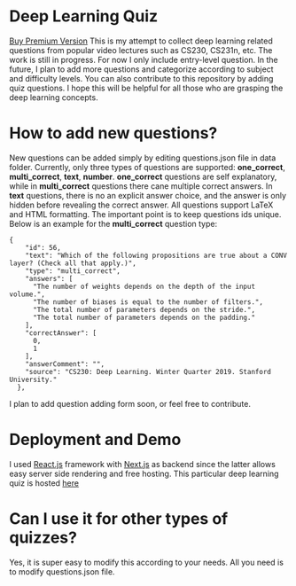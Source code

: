 # Deep Learning Quiz
[Buy Premium Version](https://buy.stripe.com/00g0336n74qAbx6cMM)
This is my attempt to collect deep learning related questions from popular video lectures such as CS230, CS231n, etc. The work is still in progress. For now I only include entry-level question. In the future, I plan to add more questions and categorize according to subject and difficulty levels. You can also contribute to this repository by adding quiz questions. I hope this will be helpful for all those who are grasping the deep learning concepts.

# How to add new questions?
New questions can be added simply by editing questions.json file in data folder. Currently, only three types of questions are supported: **one_correct**, **multi_correct**, **text**, **number**. **one_correct** questions are self explanatory, while in **multi_correct** questions there cane multiple correct answers. In **text** questions, there is no an explicit answer choice, and the answer is only hidden before revealing the correct answer. All questions support LaTeX and HTML formatting. The important point is to keep questions ids unique. Below is an example for the **multi_correct** question type:
```
{
    "id": 56,
    "text": "Which of the following propositions are true about a CONV layer? (Check all that apply.)",
    "type": "multi_correct",
    "answers": [
      "The number of weights depends on the depth of the input volume.",
      "The number of biases is equal to the number of filters.",
      "The total number of parameters depends on the stride.",
      "The total number of parameters depends on the padding."
    ],
    "correctAnswer": [
      0,
      1
    ],
    "answerComment": "",
    "source": "CS230: Deep Learning. Winter Quarter 2019. Stanford University."
  },
```

I plan to add question adding form soon, or feel free to contribute.

# Deployment and Demo
I used [React.js](https://reactjs.org/) framework with [Next.js](https://nextjs.org/) as backend since the latter allows easy server side rendering and free hosting. This particular deep learning quiz is hosted [here](https://challenges.ai/)

# Can I use it for other types of quizzes?
Yes, it is super easy to modify this according to your needs. All you need is to modify questions.json file.
